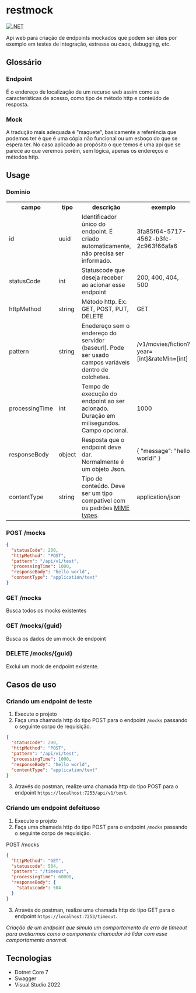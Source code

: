 # restmock
[![.NET](https://github.com/phduarte/restmock/actions/workflows/dotnet.yml/badge.svg)](https://github.com/phduarte/restmock/actions/workflows/dotnet.yml)

Api web para criação de endpoints mockados que podem ser úteis por exemplo em testes de integração, estresse ou caos, debugging, etc.

## Glossário

### Endpoint
É o endereço de localização de um recurso web assim como as características de acesso, como tipo de método http e conteúdo de resposta.

### Mock
A tradução mais adequada é "maquete", basicamente a referência que podemos ter é que é uma cópia não funcional ou um esboço do que se espera ter. 
No caso aplicado ao propósito o que temos é uma api que se parece ao que veremos porém, sem lógica, apenas os endereços e métodos http.

## Usage

### Domínio

<table>
<tr>
 <th>campo</th>
 <th>tipo</th>
 <th>descrição</th>
 <th>exemplo</th>
</tr>
<tr>
 <td>id</td>
 <td>uuid</td>
 <td>Identificador único do endpoint. É criado automaticamente, não precisa ser informado.</td>
 <td>3fa85f64-5717-4562-b3fc-2c963f66afa6</td>
</tr>

<tr>
 <td>statusCode</td>
 <td>int</td>
 <td>Statuscode que deseja receber ao acionar esse endpoint</td>
 <td>200, 400, 404, 500</td>
</tr>
<tr>
 <td>httpMethod</td>
 <td>string</td>
 <td>Método http. Ex: GET, POST, PUT, DELETE</td>
 <td>GET</td>
</tr>
<tr>
 <td>pattern</td>
 <td>string</td>
 <td>Enedereço sem o endereço do servidor (baseurl). Pode ser usado campos variáveis dentro de colchetes.</td>
 <td>/v1/movies/fiction?year=[int]&rateMin=[int]</td>
</tr>
<tr>
 <td>processingTime</td>
 <td>int</td>
 <td>Tempo de execução do endpoint ao ser acionado. Duração em milisegundos. Campo opcional.</td>
 <td>1000</td>
</tr>
<tr>
 <td>responseBody</td>
 <td>object</td>
 <td>Resposta que o endpoint deve dar. Normalmente é um objeto Json.</td>
 <td>
 { "message": "hello world!" }
 </td>
</tr>
<tr>
 <td>contentType</td>
 <td>string</td>
 <td>Tipo de conteúdo. Deve ser um tipo compatível com os padrões <a href="https://developer.mozilla.org/en-US/docs/Web/HTTP/Basics_of_HTTP/MIME_types/Common_types" target="_blank">MIME types</a>.</td>
 <td>application/json</td>
</tr>
</table>

### POST /mocks

``` json
{
  "statusCode": 200,
  "httpMethod": "POST",
  "pattern": "/api/v1/test",
  "processingTime": 1000,
  "responseBody": "hello world",
  "contentType": "application/text"
}
```

### GET /mocks
Busca todos os mocks existentes

### GET /mocks/{guid}
Busca os dados de um mock de endpoint

### DELETE /mocks/{guid}
Exclui um mock de endpoint existente.

## Casos de uso
### Criando um endpoint de teste

1. Execute o projeto
2. Faça uma chamada http do tipo POST para o endpoint `/mocks` passando o seguinte corpo de requisição.

``` json
{
  "statusCode": 200,
  "httpMethod": "POST",
  "pattern": "/api/v1/test",
  "processingTime": 1000,
  "responseBody": "hello world",
  "contentType": "application/text"
}
```
3. Através do postman, realize uma chamada http do tipo POST para o endpoint `https://localhost:7253/api/v1/test`.

### Criando um endpoint defeituoso

1. Execute o projeto
2. Faça uma chamada http do tipo POST para o endpoint `/mocks` passando o seguinte corpo de requisição.

POST /mocks
``` json
{
  "httpMethod": "GET",
  "statuscode": 504,
  "pattern": "/timeout",
  "processingTime": 60000,
  "responseBody": {
	"statuscode": 504
  }
}
```
3. Através do postman, realize uma chamada http do tipo GET para o endpoint `https://localhost:7253/timeout`.

*Criação de um endpoint que simula um comportamento de erro de timeout para avaliarmos como o componente chamador irá lidar com esse comportamento anormal.*

## Tecnologias
- Dotnet Core 7 
- Swagger
- Visual Studio 2022
